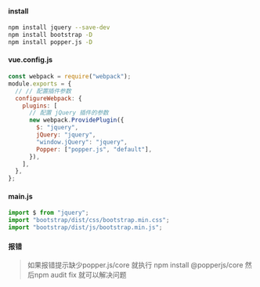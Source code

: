 #### install

```bash
npm install jquery --save-dev
npm install bootstrap -D
npm install popper.js -D
```

#### vue.config.js

```js
const webpack = require("webpack");
module.exports = {
  // // 配置插件参数
  configureWebpack: {
    plugins: [
      // 配置 jQuery 插件的参数
      new webpack.ProvidePlugin({
        $: "jquery",
        jQuery: "jquery",
        "window.jQuery": "jquery",
        Popper: ["popper.js", "default"],
      }),
    ],
  },
};
```

#### main.js

```js
import $ from "jquery";
import "bootstrap/dist/css/bootstrap.min.css";
import "bootstrap/dist/js/bootstrap.min.js";
```

#### 报错

> 如果报错提示缺少popper.js/core 就执行 npm install @popperjs/core 然后npm audit fix 就可以解决问题

